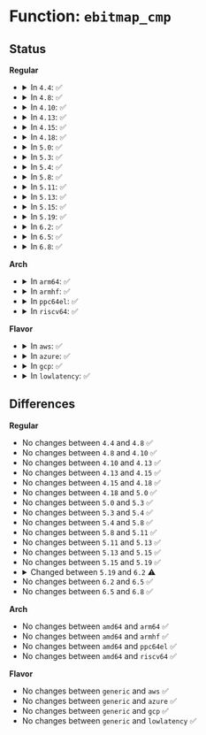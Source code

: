 # Function: <code>ebitmap_cmp</code>

## Status
<b>Regular</b>
<ul>
<li>
<details>
<summary>In <code>4.4</code>: ✅</summary>

```c
int ebitmap_cmp(struct ebitmap *e1, struct ebitmap *e2);
```

**Collision:** Unique Global

**Inline:** No

**Transformation:** False

**Instances:**

```
In security/selinux/ss/ebitmap.c (ffffffff8134d660)
Location: security/selinux/ss/ebitmap.c:27
Inline: False
Direct callers:
  - security/selinux/ss/sidtab.c:sidtab_context_to_sid
  - security/selinux/ss/sidtab.c:sidtab_context_to_sid
  - security/selinux/ss/sidtab.c:sidtab_context_to_sid
  - security/selinux/ss/sidtab.c:sidtab_context_to_sid
  - security/selinux/ss/sidtab.c:sidtab_context_to_sid
  - security/selinux/ss/sidtab.c:sidtab_context_to_sid
  - security/selinux/ss/policydb.c:mls_write_range_helper
  - security/selinux/ss/services.c:constraint_expr_eval
  - security/selinux/ss/services.c:constraint_expr_eval
  - security/selinux/ss/services.c:security_net_peersid_resolve
  - security/selinux/ss/services.c:security_net_peersid_resolve
  - security/selinux/ss/mls.c:mls_compute_context_len
  - security/selinux/ss/mls.c:mls_sid_to_context
```
**Symbols:**

```
ffffffff8134d660-ffffffff8134d6f2: ebitmap_cmp (STB_GLOBAL)
```
</details>
</li>
<li>
<details>
<summary>In <code>4.8</code>: ✅</summary>

```c
int ebitmap_cmp(struct ebitmap *e1, struct ebitmap *e2);
```

**Collision:** Unique Global

**Inline:** No

**Transformation:** False

**Instances:**

```
In security/selinux/ss/ebitmap.c (ffffffff81383640)
Location: security/selinux/ss/ebitmap.c:27
Inline: False
Direct callers:
  - security/selinux/ss/sidtab.c:sidtab_context_to_sid
  - security/selinux/ss/sidtab.c:sidtab_context_to_sid
  - security/selinux/ss/sidtab.c:sidtab_context_to_sid
  - security/selinux/ss/sidtab.c:sidtab_context_to_sid
  - security/selinux/ss/sidtab.c:sidtab_context_to_sid
  - security/selinux/ss/sidtab.c:sidtab_context_to_sid
  - security/selinux/ss/policydb.c:mls_write_range_helper
  - security/selinux/ss/services.c:security_net_peersid_resolve
  - security/selinux/ss/services.c:security_net_peersid_resolve
  - security/selinux/ss/services.c:constraint_expr_eval
  - security/selinux/ss/services.c:constraint_expr_eval
  - security/selinux/ss/mls.c:mls_sid_to_context
  - security/selinux/ss/mls.c:mls_compute_context_len
```
**Symbols:**

```
ffffffff81383640-ffffffff813836d2: ebitmap_cmp (STB_GLOBAL)
```
</details>
</li>
<li>
<details>
<summary>In <code>4.10</code>: ✅</summary>

```c
int ebitmap_cmp(struct ebitmap *e1, struct ebitmap *e2);
```

**Collision:** Unique Global

**Inline:** No

**Transformation:** False

**Instances:**

```
In security/selinux/ss/ebitmap.c (ffffffff8139a0c0)
Location: security/selinux/ss/ebitmap.c:27
Inline: False
Direct callers:
  - security/selinux/ss/sidtab.c:sidtab_context_to_sid
  - security/selinux/ss/sidtab.c:sidtab_context_to_sid
  - security/selinux/ss/sidtab.c:sidtab_context_to_sid
  - security/selinux/ss/sidtab.c:sidtab_context_to_sid
  - security/selinux/ss/sidtab.c:sidtab_context_to_sid
  - security/selinux/ss/sidtab.c:sidtab_context_to_sid
  - security/selinux/ss/policydb.c:mls_write_range_helper
  - security/selinux/ss/services.c:security_net_peersid_resolve
  - security/selinux/ss/services.c:security_net_peersid_resolve
  - security/selinux/ss/services.c:constraint_expr_eval
  - security/selinux/ss/services.c:constraint_expr_eval
  - security/selinux/ss/mls.c:mls_sid_to_context
  - security/selinux/ss/mls.c:mls_compute_context_len
```
**Symbols:**

```
ffffffff8139a0c0-ffffffff8139a152: ebitmap_cmp (STB_GLOBAL)
```
</details>
</li>
<li>
<details>
<summary>In <code>4.13</code>: ✅</summary>

```c
int ebitmap_cmp(struct ebitmap *e1, struct ebitmap *e2);
```

**Collision:** Unique Global

**Inline:** No

**Transformation:** False

**Instances:**

```
In security/selinux/ss/ebitmap.c (ffffffff813b0810)
Location: security/selinux/ss/ebitmap.c:29
Inline: False
Direct callers:
  - security/selinux/ss/sidtab.c:sidtab_context_to_sid
  - security/selinux/ss/sidtab.c:sidtab_context_to_sid
  - security/selinux/ss/sidtab.c:sidtab_context_to_sid
  - security/selinux/ss/sidtab.c:sidtab_context_to_sid
  - security/selinux/ss/sidtab.c:sidtab_context_to_sid
  - security/selinux/ss/sidtab.c:sidtab_context_to_sid
  - security/selinux/ss/services.c:selinux_audit_rule_match
  - security/selinux/ss/services.c:selinux_audit_rule_match
  - security/selinux/ss/services.c:selinux_audit_rule_match
  - security/selinux/ss/services.c:security_net_peersid_resolve
  - security/selinux/ss/services.c:security_net_peersid_resolve
  - security/selinux/ss/services.c:constraint_expr_eval
  - security/selinux/ss/services.c:constraint_expr_eval
  - security/selinux/ss/mls.c:mls_sid_to_context
  - security/selinux/ss/mls.c:mls_compute_context_len
```
**Symbols:**

```
ffffffff813b0810-ffffffff813b08a1: ebitmap_cmp (STB_GLOBAL)
```
</details>
</li>
<li>
<details>
<summary>In <code>4.15</code>: ✅</summary>

```c
int ebitmap_cmp(struct ebitmap *e1, struct ebitmap *e2);
```

**Collision:** Unique Global

**Inline:** No

**Transformation:** False

**Instances:**

```
In security/selinux/ss/ebitmap.c (ffffffff813d68b0)
Location: security/selinux/ss/ebitmap.c:30
Inline: False
Direct callers:
  - security/selinux/ss/sidtab.c:sidtab_context_to_sid
  - security/selinux/ss/sidtab.c:sidtab_context_to_sid
  - security/selinux/ss/sidtab.c:sidtab_context_to_sid
  - security/selinux/ss/sidtab.c:sidtab_context_to_sid
  - security/selinux/ss/sidtab.c:sidtab_context_to_sid
  - security/selinux/ss/sidtab.c:sidtab_context_to_sid
  - security/selinux/ss/services.c:selinux_audit_rule_match
  - security/selinux/ss/services.c:selinux_audit_rule_match
  - security/selinux/ss/services.c:selinux_audit_rule_match
  - security/selinux/ss/services.c:security_net_peersid_resolve
  - security/selinux/ss/services.c:security_net_peersid_resolve
  - security/selinux/ss/services.c:constraint_expr_eval
  - security/selinux/ss/services.c:constraint_expr_eval
  - security/selinux/ss/mls.c:mls_sid_to_context
  - security/selinux/ss/mls.c:mls_compute_context_len
```
**Symbols:**

```
ffffffff813d68b0-ffffffff813d6941: ebitmap_cmp (STB_GLOBAL)
```
</details>
</li>
<li>
<details>
<summary>In <code>4.18</code>: ✅</summary>

```c
int ebitmap_cmp(struct ebitmap *e1, struct ebitmap *e2);
```

**Collision:** Unique Global

**Inline:** No

**Transformation:** False

**Instances:**

```
In security/selinux/ss/ebitmap.c (ffffffff81406ec0)
Location: security/selinux/ss/ebitmap.c:30
Inline: False
Direct callers:
  - security/selinux/ss/sidtab.c:sidtab_context_to_sid
  - security/selinux/ss/sidtab.c:sidtab_context_to_sid
  - security/selinux/ss/sidtab.c:sidtab_context_to_sid
  - security/selinux/ss/sidtab.c:sidtab_context_to_sid
  - security/selinux/ss/sidtab.c:sidtab_context_to_sid
  - security/selinux/ss/sidtab.c:sidtab_context_to_sid
  - security/selinux/ss/policydb.c:mls_write_range_helper
  - security/selinux/ss/services.c:selinux_audit_rule_match
  - security/selinux/ss/services.c:selinux_audit_rule_match
  - security/selinux/ss/services.c:selinux_audit_rule_match
  - security/selinux/ss/services.c:security_net_peersid_resolve
  - security/selinux/ss/services.c:security_net_peersid_resolve
  - security/selinux/ss/mls.c:mls_sid_to_context
  - security/selinux/ss/mls.c:mls_compute_context_len
```
**Symbols:**

```
ffffffff81406ec0-ffffffff81406f55: ebitmap_cmp (STB_GLOBAL)
```
</details>
</li>
<li>
<details>
<summary>In <code>5.0</code>: ✅</summary>

```c
int ebitmap_cmp(struct ebitmap *e1, struct ebitmap *e2);
```

**Collision:** Unique Global

**Inline:** No

**Transformation:** False

**Instances:**

```
In security/selinux/ss/ebitmap.c (ffffffff81422a10)
Location: security/selinux/ss/ebitmap.c:30
Inline: False
Direct callers:
  - security/selinux/ss/sidtab.c:sidtab_context_to_sid
  - security/selinux/ss/sidtab.c:sidtab_context_to_sid
  - security/selinux/ss/sidtab.c:sidtab_context_to_sid
  - security/selinux/ss/sidtab.c:sidtab_context_to_sid
  - security/selinux/ss/sidtab.c:sidtab_context_to_sid
  - security/selinux/ss/sidtab.c:sidtab_context_to_sid
  - security/selinux/ss/sidtab.c:sidtab_find_context
  - security/selinux/ss/sidtab.c:sidtab_find_context
  - security/selinux/ss/policydb.c:mls_write_range_helper
  - security/selinux/ss/services.c:selinux_audit_rule_match
  - security/selinux/ss/services.c:selinux_audit_rule_match
  - security/selinux/ss/services.c:selinux_audit_rule_match
  - security/selinux/ss/services.c:security_net_peersid_resolve
  - security/selinux/ss/services.c:security_net_peersid_resolve
  - security/selinux/ss/mls.c:mls_sid_to_context
  - security/selinux/ss/mls.c:mls_compute_context_len
```
**Symbols:**

```
ffffffff81422a10-ffffffff81422aa5: ebitmap_cmp (STB_GLOBAL)
```
</details>
</li>
<li>
<details>
<summary>In <code>5.3</code>: ✅</summary>

```c
int ebitmap_cmp(struct ebitmap *e1, struct ebitmap *e2);
```

**Collision:** Unique Global

**Inline:** No

**Transformation:** False

**Instances:**

```
In security/selinux/ss/ebitmap.c (ffffffff814506d0)
Location: security/selinux/ss/ebitmap.c:30
Inline: False
Direct callers:
  - security/selinux/ss/sidtab.c:sidtab_context_to_sid
  - security/selinux/ss/sidtab.c:sidtab_context_to_sid
  - security/selinux/ss/sidtab.c:sidtab_context_to_sid
  - security/selinux/ss/sidtab.c:sidtab_context_to_sid
  - security/selinux/ss/sidtab.c:sidtab_context_to_sid
  - security/selinux/ss/sidtab.c:sidtab_context_to_sid
  - security/selinux/ss/sidtab.c:sidtab_find_context
  - security/selinux/ss/sidtab.c:sidtab_find_context
  - security/selinux/ss/policydb.c:mls_write_range_helper
  - security/selinux/ss/services.c:selinux_audit_rule_match
  - security/selinux/ss/services.c:selinux_audit_rule_match
  - security/selinux/ss/services.c:selinux_audit_rule_match
  - security/selinux/ss/services.c:security_net_peersid_resolve
  - security/selinux/ss/services.c:security_net_peersid_resolve
  - security/selinux/ss/mls.c:mls_sid_to_context
  - security/selinux/ss/mls.c:mls_compute_context_len
```
**Symbols:**

```
ffffffff814506d0-ffffffff8145073f: ebitmap_cmp (STB_GLOBAL)
```
</details>
</li>
<li>
<details>
<summary>In <code>5.4</code>: ✅</summary>

```c
int ebitmap_cmp(struct ebitmap *e1, struct ebitmap *e2);
```

**Collision:** Unique Global

**Inline:** No

**Transformation:** False

**Instances:**

```
In security/selinux/ss/ebitmap.c (ffffffff8146a4b0)
Location: security/selinux/ss/ebitmap.c:30
Inline: False
Direct callers:
  - security/selinux/ss/sidtab.c:sidtab_context_to_sid
  - security/selinux/ss/sidtab.c:sidtab_context_to_sid
  - security/selinux/ss/sidtab.c:sidtab_context_to_sid
  - security/selinux/ss/sidtab.c:sidtab_context_to_sid
  - security/selinux/ss/sidtab.c:sidtab_context_to_sid
  - security/selinux/ss/sidtab.c:sidtab_context_to_sid
  - security/selinux/ss/sidtab.c:sidtab_find_context
  - security/selinux/ss/sidtab.c:sidtab_find_context
  - security/selinux/ss/policydb.c:mls_write_range_helper
  - security/selinux/ss/services.c:selinux_audit_rule_match
  - security/selinux/ss/services.c:selinux_audit_rule_match
  - security/selinux/ss/services.c:selinux_audit_rule_match
  - security/selinux/ss/services.c:security_net_peersid_resolve
  - security/selinux/ss/services.c:security_net_peersid_resolve
  - security/selinux/ss/mls.c:mls_sid_to_context
  - security/selinux/ss/mls.c:mls_compute_context_len
```
**Symbols:**

```
ffffffff8146a4b0-ffffffff8146a51f: ebitmap_cmp (STB_GLOBAL)
```
</details>
</li>
<li>
<details>
<summary>In <code>5.8</code>: ✅</summary>

```c
int ebitmap_cmp(struct ebitmap *e1, struct ebitmap *e2);
```

**Collision:** Unique Global

**Inline:** No

**Transformation:** False

**Instances:**

```
In security/selinux/ss/ebitmap.c (ffffffff814be780)
Location: security/selinux/ss/ebitmap.c:31
Inline: False
Direct callers:
  - security/selinux/ss/sidtab.c:context_to_sid
  - security/selinux/ss/sidtab.c:context_to_sid
  - security/selinux/ss/policydb.c:mls_write_range_helper
  - security/selinux/ss/services.c:selinux_audit_rule_match
  - security/selinux/ss/services.c:selinux_audit_rule_match
  - security/selinux/ss/services.c:security_net_peersid_resolve
  - security/selinux/ss/services.c:security_net_peersid_resolve
  - security/selinux/ss/services.c:constraint_expr_eval
  - security/selinux/ss/services.c:constraint_expr_eval
  - security/selinux/ss/mls.c:mls_sid_to_context
  - security/selinux/ss/mls.c:mls_compute_context_len
```
**Symbols:**

```
ffffffff814be780-ffffffff814be7ef: ebitmap_cmp (STB_GLOBAL)
```
</details>
</li>
<li>
<details>
<summary>In <code>5.11</code>: ✅</summary>

```c
int ebitmap_cmp(struct ebitmap *e1, struct ebitmap *e2);
```

**Collision:** Unique Global

**Inline:** No

**Transformation:** False

**Instances:**

```
In security/selinux/ss/ebitmap.c (ffffffff814dc1a0)
Location: security/selinux/ss/ebitmap.c:31
Inline: False
Direct callers:
  - security/selinux/ss/sidtab.c:context_to_sid
  - security/selinux/ss/sidtab.c:context_to_sid
  - security/selinux/ss/policydb.c:mls_write_range_helper
  - security/selinux/ss/services.c:selinux_audit_rule_match
  - security/selinux/ss/services.c:selinux_audit_rule_match
  - security/selinux/ss/services.c:security_net_peersid_resolve
  - security/selinux/ss/services.c:security_net_peersid_resolve
  - security/selinux/ss/services.c:constraint_expr_eval
  - security/selinux/ss/services.c:constraint_expr_eval
  - security/selinux/ss/mls.c:mls_sid_to_context
  - security/selinux/ss/mls.c:mls_compute_context_len
```
**Symbols:**

```
ffffffff814dc1a0-ffffffff814dc20f: ebitmap_cmp (STB_GLOBAL)
```
</details>
</li>
<li>
<details>
<summary>In <code>5.13</code>: ✅</summary>

```c
int ebitmap_cmp(struct ebitmap *e1, struct ebitmap *e2);
```

**Collision:** Unique Global

**Inline:** No

**Transformation:** False

**Instances:**

```
In security/selinux/ss/ebitmap.c (ffffffff814e2ae0)
Location: security/selinux/ss/ebitmap.c:31
Inline: False
Direct callers:
  - security/selinux/ss/sidtab.c:context_to_sid
  - security/selinux/ss/sidtab.c:context_to_sid
  - security/selinux/ss/policydb.c:mls_write_range_helper
  - security/selinux/ss/services.c:selinux_audit_rule_match
  - security/selinux/ss/services.c:selinux_audit_rule_match
  - security/selinux/ss/services.c:security_net_peersid_resolve
  - security/selinux/ss/services.c:security_net_peersid_resolve
  - security/selinux/ss/services.c:constraint_expr_eval
  - security/selinux/ss/services.c:constraint_expr_eval
  - security/selinux/ss/mls.c:mls_sid_to_context
  - security/selinux/ss/mls.c:mls_compute_context_len
```
**Symbols:**

```
ffffffff814e2ae0-ffffffff814e2b4f: ebitmap_cmp (STB_GLOBAL)
```
</details>
</li>
<li>
<details>
<summary>In <code>5.15</code>: ✅</summary>

```c
int ebitmap_cmp(struct ebitmap *e1, struct ebitmap *e2);
```

**Collision:** Unique Global

**Inline:** No

**Transformation:** False

**Instances:**

```
In security/selinux/ss/ebitmap.c (ffffffff8153bcd0)
Location: security/selinux/ss/ebitmap.c:31
Inline: False
Direct callers:
  - security/selinux/ss/sidtab.c:context_to_sid
  - security/selinux/ss/sidtab.c:context_to_sid
  - security/selinux/ss/policydb.c:mls_write_range_helper
  - security/selinux/ss/services.c:selinux_audit_rule_match
  - security/selinux/ss/services.c:selinux_audit_rule_match
  - security/selinux/ss/services.c:security_net_peersid_resolve
  - security/selinux/ss/services.c:security_net_peersid_resolve
  - security/selinux/ss/services.c:constraint_expr_eval
  - security/selinux/ss/services.c:constraint_expr_eval
  - security/selinux/ss/mls.c:mls_sid_to_context
  - security/selinux/ss/mls.c:mls_compute_context_len
```
**Symbols:**

```
ffffffff8153bcd0-ffffffff8153bd3f: ebitmap_cmp (STB_GLOBAL)
```
</details>
</li>
<li>
<details>
<summary>In <code>5.19</code>: ✅</summary>

```c
int ebitmap_cmp(struct ebitmap *e1, struct ebitmap *e2);
```

**Collision:** Unique Global

**Inline:** No

**Transformation:** False

**Instances:**

```
In security/selinux/ss/ebitmap.c (ffffffff815d3570)
Location: security/selinux/ss/ebitmap.c:31
Inline: False
Direct callers:
  - security/selinux/ss/sidtab.c:context_to_sid
  - security/selinux/ss/sidtab.c:context_to_sid
  - security/selinux/ss/policydb.c:mls_write_range_helper
  - security/selinux/ss/services.c:selinux_audit_rule_match
  - security/selinux/ss/services.c:selinux_audit_rule_match
  - security/selinux/ss/services.c:selinux_audit_rule_match
  - security/selinux/ss/services.c:security_net_peersid_resolve
  - security/selinux/ss/services.c:security_net_peersid_resolve
  - security/selinux/ss/services.c:constraint_expr_eval
  - security/selinux/ss/services.c:constraint_expr_eval
  - security/selinux/ss/mls.c:mls_sid_to_context
  - security/selinux/ss/mls.c:mls_compute_context_len
```
**Symbols:**

```
ffffffff815d3570-ffffffff815d35fc: ebitmap_cmp (STB_GLOBAL)
```
</details>
</li>
<li>
<details>
<summary>In <code>6.2</code>: ✅</summary>

```c
int ebitmap_cmp(const struct ebitmap *e1, const struct ebitmap *e2);
```

**Collision:** Unique Global

**Inline:** No

**Transformation:** False

**Instances:**

```
In security/selinux/ss/ebitmap.c (ffffffff816815d0)
Location: security/selinux/ss/ebitmap.c:31
Inline: False
Direct callers:
  - security/selinux/ss/sidtab.c:context_to_sid
  - security/selinux/ss/sidtab.c:context_to_sid
  - security/selinux/ss/policydb.c:mls_write_range_helper
  - security/selinux/ss/services.c:selinux_audit_rule_match
  - security/selinux/ss/services.c:selinux_audit_rule_match
  - security/selinux/ss/services.c:selinux_audit_rule_match
  - security/selinux/ss/services.c:security_net_peersid_resolve
  - security/selinux/ss/services.c:security_net_peersid_resolve
  - security/selinux/ss/services.c:constraint_expr_eval
  - security/selinux/ss/services.c:constraint_expr_eval
  - security/selinux/ss/mls.c:mls_sid_to_context
  - security/selinux/ss/mls.c:mls_compute_context_len
```
**Symbols:**

```
ffffffff816815d0-ffffffff8168165c: ebitmap_cmp (STB_GLOBAL)
```
</details>
</li>
<li>
<details>
<summary>In <code>6.5</code>: ✅</summary>

```c
int ebitmap_cmp(const struct ebitmap *e1, const struct ebitmap *e2);
```

**Collision:** Unique Global

**Inline:** No

**Transformation:** False

**Instances:**

```
In security/selinux/ss/ebitmap.c (ffffffff816b9780)
Location: security/selinux/ss/ebitmap.c:31
Inline: False
Direct callers:
  - security/selinux/ss/sidtab.c:context_to_sid
  - security/selinux/ss/sidtab.c:context_to_sid
  - security/selinux/ss/policydb.c:mls_write_range_helper
  - security/selinux/ss/services.c:selinux_audit_rule_match
  - security/selinux/ss/services.c:selinux_audit_rule_match
  - security/selinux/ss/services.c:selinux_audit_rule_match
  - security/selinux/ss/services.c:security_net_peersid_resolve
  - security/selinux/ss/services.c:security_net_peersid_resolve
  - security/selinux/ss/services.c:constraint_expr_eval
  - security/selinux/ss/services.c:constraint_expr_eval
  - security/selinux/ss/mls.c:mls_sid_to_context
  - security/selinux/ss/mls.c:mls_compute_context_len
```
**Symbols:**

```
ffffffff816b9780-ffffffff816b9813: ebitmap_cmp (STB_GLOBAL)
```
</details>
</li>
<li>
<details>
<summary>In <code>6.8</code>: ✅</summary>

```c
int ebitmap_cmp(const struct ebitmap *e1, const struct ebitmap *e2);
```

**Collision:** Unique Global

**Inline:** No

**Transformation:** False

**Instances:**

```
In security/selinux/ss/ebitmap.c (ffffffff816f6210)
Location: security/selinux/ss/ebitmap.c:31
Inline: False
Direct callers:
  - security/selinux/ss/sidtab.c:context_to_sid
  - security/selinux/ss/sidtab.c:context_to_sid
  - security/selinux/ss/policydb.c:mls_write_range_helper
  - security/selinux/ss/services.c:security_net_peersid_resolve
  - security/selinux/ss/services.c:security_net_peersid_resolve
  - security/selinux/ss/services.c:constraint_expr_eval
  - security/selinux/ss/services.c:constraint_expr_eval
  - security/selinux/ss/mls.c:mls_sid_to_context
  - security/selinux/ss/mls.c:mls_compute_context_len
```
**Symbols:**

```
ffffffff816f6210-ffffffff816f62a3: ebitmap_cmp (STB_GLOBAL)
```
</details>
</li>
</ul>
<b>Arch</b>
<ul>
<li>
<details>
<summary>In <code>arm64</code>: ✅</summary>

```c
int ebitmap_cmp(struct ebitmap *e1, struct ebitmap *e2);
```

**Collision:** Unique Global

**Inline:** No

**Transformation:** False

**Instances:**

```
In security/selinux/ss/ebitmap.c (ffff800010558ff8)
Location: security/selinux/ss/ebitmap.c:30
Inline: False
Direct callers:
  - security/selinux/ss/sidtab.c:sidtab_context_to_sid
  - security/selinux/ss/sidtab.c:sidtab_context_to_sid
  - security/selinux/ss/sidtab.c:sidtab_context_to_sid
  - security/selinux/ss/sidtab.c:sidtab_context_to_sid
  - security/selinux/ss/sidtab.c:sidtab_context_to_sid
  - security/selinux/ss/sidtab.c:sidtab_context_to_sid
  - security/selinux/ss/sidtab.c:sidtab_find_context
  - security/selinux/ss/sidtab.c:sidtab_find_context
  - security/selinux/ss/policydb.c:mls_write_range_helper
  - security/selinux/ss/services.c:selinux_audit_rule_match
  - security/selinux/ss/services.c:selinux_audit_rule_match
  - security/selinux/ss/services.c:selinux_audit_rule_match
  - security/selinux/ss/services.c:security_net_peersid_resolve
  - security/selinux/ss/services.c:security_net_peersid_resolve
  - security/selinux/ss/mls.c:mls_sid_to_context
  - security/selinux/ss/mls.c:mls_compute_context_len
```
**Symbols:**

```
ffff800010558ff8-ffff800010559104: ebitmap_cmp (STB_GLOBAL)
```
</details>
</li>
<li>
<details>
<summary>In <code>armhf</code>: ✅</summary>

```c
int ebitmap_cmp(struct ebitmap *e1, struct ebitmap *e2);
```

**Collision:** Unique Global

**Inline:** No

**Transformation:** False

**Instances:**

```
In security/selinux/ss/ebitmap.c (c070d930)
Location: security/selinux/ss/ebitmap.c:30
Inline: False
Direct callers:
  - security/selinux/ss/sidtab.c:sidtab_context_to_sid
  - security/selinux/ss/sidtab.c:sidtab_context_to_sid
  - security/selinux/ss/sidtab.c:sidtab_context_to_sid
  - security/selinux/ss/sidtab.c:sidtab_context_to_sid
  - security/selinux/ss/sidtab.c:sidtab_context_to_sid
  - security/selinux/ss/sidtab.c:sidtab_context_to_sid
  - security/selinux/ss/sidtab.c:sidtab_find_context
  - security/selinux/ss/sidtab.c:sidtab_find_context
  - security/selinux/ss/services.c:selinux_audit_rule_match
  - security/selinux/ss/services.c:selinux_audit_rule_match
  - security/selinux/ss/services.c:selinux_audit_rule_match
  - security/selinux/ss/services.c:security_net_peersid_resolve
  - security/selinux/ss/services.c:security_net_peersid_resolve
  - security/selinux/ss/services.c:constraint_expr_eval
  - security/selinux/ss/services.c:constraint_expr_eval
  - security/selinux/ss/mls.c:mls_sid_to_context
  - security/selinux/ss/mls.c:mls_compute_context_len
```
**Symbols:**

```
c070d930-c070d9bc: ebitmap_cmp (STB_GLOBAL)
```
</details>
</li>
<li>
<details>
<summary>In <code>ppc64el</code>: ✅</summary>

```c
int ebitmap_cmp(struct ebitmap *e1, struct ebitmap *e2);
```

**Collision:** Unique Global

**Inline:** No

**Transformation:** False

**Instances:**

```
In security/selinux/ss/ebitmap.c (c0000000006b6fb0)
Location: security/selinux/ss/ebitmap.c:30
Inline: False
Direct callers:
  - security/selinux/ss/sidtab.c:sidtab_context_to_sid
  - security/selinux/ss/sidtab.c:sidtab_context_to_sid
  - security/selinux/ss/sidtab.c:sidtab_context_to_sid
  - security/selinux/ss/sidtab.c:sidtab_context_to_sid
  - security/selinux/ss/sidtab.c:sidtab_context_to_sid
  - security/selinux/ss/sidtab.c:sidtab_context_to_sid
  - security/selinux/ss/sidtab.c:sidtab_find_context
  - security/selinux/ss/sidtab.c:sidtab_find_context
  - security/selinux/ss/policydb.c:mls_write_range_helper
  - security/selinux/ss/services.c:selinux_audit_rule_match
  - security/selinux/ss/services.c:selinux_audit_rule_match
  - security/selinux/ss/services.c:selinux_audit_rule_match
  - security/selinux/ss/services.c:security_net_peersid_resolve
  - security/selinux/ss/services.c:security_net_peersid_resolve
  - security/selinux/ss/mls.c:mls_sid_to_context
  - security/selinux/ss/mls.c:mls_compute_context_len
```
**Symbols:**

```
c0000000006b6fb0-c0000000006b709c: ebitmap_cmp (STB_GLOBAL)
```
</details>
</li>
<li>
<details>
<summary>In <code>riscv64</code>: ✅</summary>

```c
int ebitmap_cmp(struct ebitmap *e1, struct ebitmap *e2);
```

**Collision:** Unique Global

**Inline:** No

**Transformation:** False

**Instances:**

```
In security/selinux/ss/ebitmap.c (ffffffe0003b01ce)
Location: security/selinux/ss/ebitmap.c:30
Inline: False
Direct callers:
  - security/selinux/ss/sidtab.c:sidtab_context_to_sid
  - security/selinux/ss/sidtab.c:sidtab_context_to_sid
  - security/selinux/ss/sidtab.c:sidtab_context_to_sid
  - security/selinux/ss/sidtab.c:sidtab_context_to_sid
  - security/selinux/ss/sidtab.c:sidtab_context_to_sid
  - security/selinux/ss/sidtab.c:sidtab_context_to_sid
  - security/selinux/ss/sidtab.c:sidtab_find_context
  - security/selinux/ss/sidtab.c:sidtab_find_context
  - security/selinux/ss/policydb.c:mls_write_range_helper
  - security/selinux/ss/services.c:selinux_audit_rule_match
  - security/selinux/ss/services.c:selinux_audit_rule_match
  - security/selinux/ss/services.c:selinux_audit_rule_match
  - security/selinux/ss/services.c:security_net_peersid_resolve
  - security/selinux/ss/services.c:security_net_peersid_resolve
  - security/selinux/ss/mls.c:mls_sid_to_context
  - security/selinux/ss/mls.c:mls_compute_context_len
```
**Symbols:**

```
ffffffe0003b01ce-ffffffe0003b024a: ebitmap_cmp (STB_GLOBAL)
```
</details>
</li>
</ul>
<b>Flavor</b>
<ul>
<li>
<details>
<summary>In <code>aws</code>: ✅</summary>

```c
int ebitmap_cmp(struct ebitmap *e1, struct ebitmap *e2);
```

**Collision:** Unique Global

**Inline:** No

**Transformation:** False

**Instances:**

```
In security/selinux/ss/ebitmap.c (ffffffff81462a90)
Location: security/selinux/ss/ebitmap.c:30
Inline: False
Direct callers:
  - security/selinux/ss/sidtab.c:sidtab_context_to_sid
  - security/selinux/ss/sidtab.c:sidtab_context_to_sid
  - security/selinux/ss/sidtab.c:sidtab_context_to_sid
  - security/selinux/ss/sidtab.c:sidtab_context_to_sid
  - security/selinux/ss/sidtab.c:sidtab_context_to_sid
  - security/selinux/ss/sidtab.c:sidtab_context_to_sid
  - security/selinux/ss/sidtab.c:sidtab_find_context
  - security/selinux/ss/sidtab.c:sidtab_find_context
  - security/selinux/ss/policydb.c:mls_write_range_helper
  - security/selinux/ss/services.c:selinux_audit_rule_match
  - security/selinux/ss/services.c:selinux_audit_rule_match
  - security/selinux/ss/services.c:selinux_audit_rule_match
  - security/selinux/ss/services.c:security_net_peersid_resolve
  - security/selinux/ss/services.c:security_net_peersid_resolve
  - security/selinux/ss/mls.c:mls_sid_to_context
  - security/selinux/ss/mls.c:mls_compute_context_len
```
**Symbols:**

```
ffffffff81462a90-ffffffff81462aff: ebitmap_cmp (STB_GLOBAL)
```
</details>
</li>
<li>
<details>
<summary>In <code>azure</code>: ✅</summary>

```c
int ebitmap_cmp(struct ebitmap *e1, struct ebitmap *e2);
```

**Collision:** Unique Global

**Inline:** No

**Transformation:** False

**Instances:**

```
In security/selinux/ss/ebitmap.c (ffffffff814534c0)
Location: security/selinux/ss/ebitmap.c:30
Inline: False
Direct callers:
  - security/selinux/ss/sidtab.c:sidtab_context_to_sid
  - security/selinux/ss/sidtab.c:sidtab_context_to_sid
  - security/selinux/ss/sidtab.c:sidtab_context_to_sid
  - security/selinux/ss/sidtab.c:sidtab_context_to_sid
  - security/selinux/ss/sidtab.c:sidtab_context_to_sid
  - security/selinux/ss/sidtab.c:sidtab_context_to_sid
  - security/selinux/ss/sidtab.c:sidtab_find_context
  - security/selinux/ss/sidtab.c:sidtab_find_context
  - security/selinux/ss/policydb.c:mls_write_range_helper
  - security/selinux/ss/services.c:selinux_audit_rule_match
  - security/selinux/ss/services.c:selinux_audit_rule_match
  - security/selinux/ss/services.c:selinux_audit_rule_match
  - security/selinux/ss/services.c:security_net_peersid_resolve
  - security/selinux/ss/services.c:security_net_peersid_resolve
  - security/selinux/ss/mls.c:mls_sid_to_context
  - security/selinux/ss/mls.c:mls_compute_context_len
```
**Symbols:**

```
ffffffff814534c0-ffffffff8145352f: ebitmap_cmp (STB_GLOBAL)
```
</details>
</li>
<li>
<details>
<summary>In <code>gcp</code>: ✅</summary>

```c
int ebitmap_cmp(struct ebitmap *e1, struct ebitmap *e2);
```

**Collision:** Unique Global

**Inline:** No

**Transformation:** False

**Instances:**

```
In security/selinux/ss/ebitmap.c (ffffffff8145eb30)
Location: security/selinux/ss/ebitmap.c:30
Inline: False
Direct callers:
  - security/selinux/ss/sidtab.c:sidtab_context_to_sid
  - security/selinux/ss/sidtab.c:sidtab_context_to_sid
  - security/selinux/ss/sidtab.c:sidtab_context_to_sid
  - security/selinux/ss/sidtab.c:sidtab_context_to_sid
  - security/selinux/ss/sidtab.c:sidtab_context_to_sid
  - security/selinux/ss/sidtab.c:sidtab_context_to_sid
  - security/selinux/ss/sidtab.c:sidtab_find_context
  - security/selinux/ss/sidtab.c:sidtab_find_context
  - security/selinux/ss/policydb.c:mls_write_range_helper
  - security/selinux/ss/services.c:selinux_audit_rule_match
  - security/selinux/ss/services.c:selinux_audit_rule_match
  - security/selinux/ss/services.c:selinux_audit_rule_match
  - security/selinux/ss/services.c:security_net_peersid_resolve
  - security/selinux/ss/services.c:security_net_peersid_resolve
  - security/selinux/ss/mls.c:mls_sid_to_context
  - security/selinux/ss/mls.c:mls_compute_context_len
```
**Symbols:**

```
ffffffff8145eb30-ffffffff8145eb9f: ebitmap_cmp (STB_GLOBAL)
```
</details>
</li>
<li>
<details>
<summary>In <code>lowlatency</code>: ✅</summary>

```c
int ebitmap_cmp(struct ebitmap *e1, struct ebitmap *e2);
```

**Collision:** Unique Global

**Inline:** No

**Transformation:** False

**Instances:**

```
In security/selinux/ss/ebitmap.c (ffffffff81476340)
Location: security/selinux/ss/ebitmap.c:30
Inline: False
Direct callers:
  - security/selinux/ss/sidtab.c:sidtab_context_to_sid
  - security/selinux/ss/sidtab.c:sidtab_context_to_sid
  - security/selinux/ss/sidtab.c:sidtab_context_to_sid
  - security/selinux/ss/sidtab.c:sidtab_context_to_sid
  - security/selinux/ss/sidtab.c:sidtab_context_to_sid
  - security/selinux/ss/sidtab.c:sidtab_context_to_sid
  - security/selinux/ss/sidtab.c:sidtab_find_context
  - security/selinux/ss/sidtab.c:sidtab_find_context
  - security/selinux/ss/policydb.c:mls_write_range_helper
  - security/selinux/ss/services.c:selinux_audit_rule_match
  - security/selinux/ss/services.c:selinux_audit_rule_match
  - security/selinux/ss/services.c:selinux_audit_rule_match
  - security/selinux/ss/services.c:security_net_peersid_resolve
  - security/selinux/ss/services.c:security_net_peersid_resolve
  - security/selinux/ss/mls.c:mls_sid_to_context
  - security/selinux/ss/mls.c:mls_compute_context_len
```
**Symbols:**

```
ffffffff81476340-ffffffff814763af: ebitmap_cmp (STB_GLOBAL)
```
</details>
</li>
</ul>

## Differences
<b>Regular</b>
<ul>
<li>
No changes between <code>4.4</code> and <code>4.8</code> ✅
</li>
<li>
No changes between <code>4.8</code> and <code>4.10</code> ✅
</li>
<li>
No changes between <code>4.10</code> and <code>4.13</code> ✅
</li>
<li>
No changes between <code>4.13</code> and <code>4.15</code> ✅
</li>
<li>
No changes between <code>4.15</code> and <code>4.18</code> ✅
</li>
<li>
No changes between <code>4.18</code> and <code>5.0</code> ✅
</li>
<li>
No changes between <code>5.0</code> and <code>5.3</code> ✅
</li>
<li>
No changes between <code>5.3</code> and <code>5.4</code> ✅
</li>
<li>
No changes between <code>5.4</code> and <code>5.8</code> ✅
</li>
<li>
No changes between <code>5.8</code> and <code>5.11</code> ✅
</li>
<li>
No changes between <code>5.11</code> and <code>5.13</code> ✅
</li>
<li>
No changes between <code>5.13</code> and <code>5.15</code> ✅
</li>
<li>
No changes between <code>5.15</code> and <code>5.19</code> ✅
</li>
<li>
<details>
<summary>Changed between <code>5.19</code> and <code>6.2</code> ⚠️</summary>
<ul>
<li>
<b>Param type changed. </b>
<code>struct ebitmap *e1</code> ➡️ <code>const struct ebitmap *e1</code>
</li>
<li>
<b>Param type changed. </b>
<code>struct ebitmap *e2</code> ➡️ <code>const struct ebitmap *e2</code>
</li>
</ul>
</details>
</li>
<li>
No changes between <code>6.2</code> and <code>6.5</code> ✅
</li>
<li>
No changes between <code>6.5</code> and <code>6.8</code> ✅
</li>
</ul>
<b>Arch</b>
<ul>
<li>
No changes between <code>amd64</code> and <code>arm64</code> ✅
</li>
<li>
No changes between <code>amd64</code> and <code>armhf</code> ✅
</li>
<li>
No changes between <code>amd64</code> and <code>ppc64el</code> ✅
</li>
<li>
No changes between <code>amd64</code> and <code>riscv64</code> ✅
</li>
</ul>
<b>Flavor</b>
<ul>
<li>
No changes between <code>generic</code> and <code>aws</code> ✅
</li>
<li>
No changes between <code>generic</code> and <code>azure</code> ✅
</li>
<li>
No changes between <code>generic</code> and <code>gcp</code> ✅
</li>
<li>
No changes between <code>generic</code> and <code>lowlatency</code> ✅
</li>
</ul>
